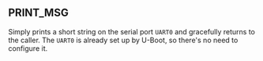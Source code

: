 ## PRINT_MSG

Simply prints a short string on the serial port `UART0` and gracefully
returns to the caller.
The `UART0` is already set up by U-Boot, so there's no need to configure it.
